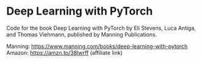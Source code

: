 # Deep Learning with PyTorch
Code for the book Deep Learning with PyTorch by Eli Stevens, Luca Antiga, and Thomas Viehmann, published by Manning Publications.

Manning: https://www.manning.com/books/deep-learning-with-pytorch
Amazon: https://amzn.to/38Iwrff (affiliate link)
